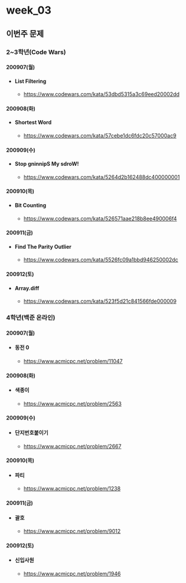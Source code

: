 # week_03

## 이번주 문제



### 2~3학년(Code Wars)

#### 200907(월)

* #### List Filtering

  * https://www.codewars.com/kata/53dbd5315a3c69eed20002dd

#### 200908(화)

* #### Shortest Word

  * https://www.codewars.com/kata/57cebe1dc6fdc20c57000ac9

#### 200909(수)

* #### Stop gninnipS My sdroW!

  * https://www.codewars.com/kata/5264d2b162488dc400000001

#### 200910(목)

* #### Bit Counting

  * https://www.codewars.com/kata/526571aae218b8ee490006f4

#### 200911(금)

* #### Find The Parity Outlier

  * https://www.codewars.com/kata/5526fc09a1bbd946250002dc

#### 200912(토)

* #### Array.diff

  * https://www.codewars.com/kata/523f5d21c841566fde000009



### 4학년(백준 온라인)

#### 200907(월)

* #### 동전 0

  * https://www.acmicpc.net/problem/11047

#### 200908(화)

* #### 색종이

  * https://www.acmicpc.net/problem/2563

#### 200909(수)

* #### 단지번호붙이기

  * https://www.acmicpc.net/problem/2667

#### 200910(목)

* #### 파티

  * https://www.acmicpc.net/problem/1238

#### 200911(금)

* #### 괄호

  * https://www.acmicpc.net/problem/9012

#### 200912(토)

* #### 신입사원

  * https://www.acmicpc.net/problem/1946


